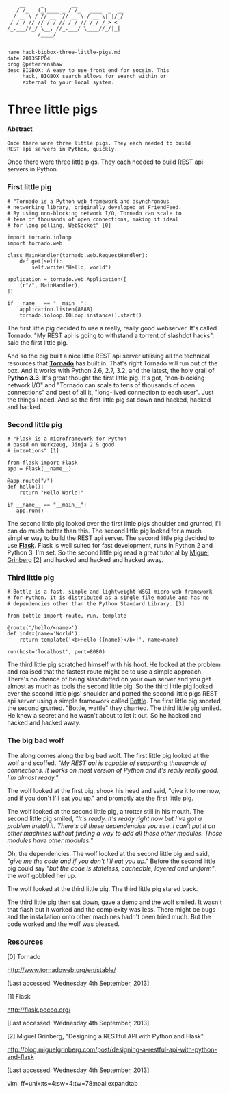         __     _         __
       / /_   (_)____ _ / /_   ____  _  __  
      / __ \ / // __ `// __ \ / __ \| |/_/
     / /_/ // // /_/ // /_/ // /_/ /_> <
    /_.___//_/ \__, //_.___/ \____//_/|_| 
              /____/


    name hack-bigbox-three-little-pigs.md
    date 2013SEP04
    prog @peterrenshaw
    desc BIGBOX: A easy to use front end for socsim. This 
         hack, BIGBOX search allows for search within or 
         external to your local system.


# Three little pigs

#### Abstract

    Once there were three little pigs. They each needed to build 
    REST api servers in Python, quickly.


Once there were three little pigs. They each needed to build REST api 
servers in Python.


### First little pig

    # "Tornado is a Python web framework and asynchronous 
    # networking library, originally developed at FriendFeed. 
    # By using non-blocking network I/O, Tornado can scale to 
    # tens of thousands of open connections, making it ideal 
    # for long polling, WebSocket" [0]

    import tornado.ioloop
    import tornado.web

    class MainHandler(tornado.web.RequestHandler):
        def get(self):
            self.write("Hello, world")

    application = tornado.web.Application([
        (r"/", MainHandler),
    ])

    if __name__ == "__main__":
        application.listen(8888)
        tornado.ioloop.IOLoop.instance().start()

The first little pig decided to use a really, really good webserver. It's
called Tornado. "My REST api is going to withstand a torrent of slashdot
hacks", said the first little pig.


And so the pig built a nice little REST api server utilising all the 
technical resources that **[Tornado](http://www.tornadoweb.org/en/stable/)** has built in. That's right Tornado 
will run out of the box. And it works with Python 2.6, 2.7, 3.2, and 
the latest, the holy grail of **Python 3.3**.  It's great thought the first 
little pig. It's got, "non-blocking network I/O" and  "Tornado can scale 
to tens of thousands of open connections" and best of all it, "long-lived
 connection to each user".  Just the things I need. And so the first little
pig sat down and hacked, hacked and hacked.


### Second little pig

    # "Flask is a microframework for Python 
    # based on Werkzeug, Jinja 2 & good 
    # intentions" [1]

    from flask import Flask
    app = Flask(__name__)

    @app.route("/")
    def hello():
        return "Hello World!"

    if __name__ == "__main__":
       app.run()

The second little pig looked over the first little pigs shoulder and 
grunted, I'll can do much better than this. The second little pig looked 
for a much simplier way to build the REST api server. The second little pig
decided to use **[Flask](http://flask.pocoo.org/)**. Flask is well suited for fast development, runs in 
Python 2 and Python 3. I'm set. So the second little pig read a great 
tutorial by [Miguel Grinberg](http://blog.miguelgrinberg.com/post/designing-a-restful-api-with-python-and-flask) [2] and hacked and hacked and hacked away.


### Third little pig


    # Bottle is a fast, simple and lightweight WSGI micro web-framework 
    # for Python. It is distributed as a single file module and has no 
    # dependencies other than the Python Standard Library. [3]

    from bottle import route, run, template

    @route('/hello/<name>')
    def index(name='World'):
        return template('<b>Hello {{name}}</b>!', name=name)

    run(host='localhost', port=8080)

The third little pig scratched himself with his hoof. He looked at the 
problem and realised that the fastest route might be to use a simple approach. 
There's no chance of being slashdotted on your own server and you get almost
as much as tools the second little pig. So the third little pig looked over the 
second little pigs' shoulder and ported the second little pigs REST api server 
using a simple framework called [Bottle](http://bottlepy.org). The first little
pig snorted, the second grunted. "Bottle, wattle" they chanted. The third little
pig smiled. He knew a secret and he wasn't about to let it out. So he hacked and
hacked and hacked away.


### The big bad wolf


The along comes along the big bad wolf.  The first little pig looked at the wolf
and scoffed. *"My REST api is capable of supporting thousands of connections. It 
works on most version of Python and it's really really good. I'm almost ready."*

The wolf looked at the first pig, shook his head and said, "give it to me now,
and if you don't I'll eat you up." and promptly ate the first little pig.

The wolf looked at the second little pig, a trotter still in his mouth. The second 
little pig smiled, *"It's ready. It's ready right now but I've got a problem install it.
There's all these dependencies you see. I can't put it on other machines without
finding a way to add all these other modules. Those modules have other modules."*

Oh, the dependencies.  The wolf looked at the second little pig and said, *"give 
me the code and if you don't I'll eat you up."*  Before the second little pig could
say *"but the code is stateless, cacheable, layered and uniform"*, the wolf gobbled 
her up.

The wolf looked at the third little pig. The third little pig stared back.

The third little pig then sat down, gave a demo and the wolf smiled. It wasn't 
that flash but it worked and the complexity was less. There might be bugs and 
the installation onto other machines hadn't been tried much. But the code worked
and the wolf was pleased.


### Resources

[0] Tornado

<http://www.tornadoweb.org/en/stable/>

[Last accessed: Wednesday 4th September, 2013]

[1] Flask

<http://flask.pocoo.org/>

[Last accessed: Wednesday 4th September, 2013]

[2] Miguel Grinberg, "Designing a RESTful API with Python and Flask"

<http://blog.miguelgrinberg.com/post/designing-a-restful-api-with-python-and-flask>

[Last accessed: Wednesday 4th September, 2013]


vim: ff=unix:ts=4:sw=4:tw=78:noai:expandtab

